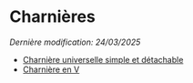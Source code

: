 # Charnières
_Dernière modification: 24/03/2025_

* [Charnière universelle simple et détachable](./rotation/simple/hinge-rotation-simple.md)
* [Charnière en V](./rotation/v-shape/hinge-v-shape.md)

